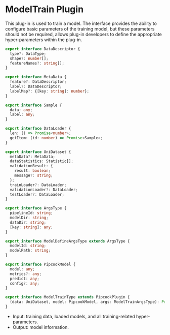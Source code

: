 # ModelTrain Plugin

This plug-in is used to train a model. The interface provides the ability to configure basic parameters of the training model, but these parameters should not be required, allows plug-in developers to define the appropriate hyper-parameters within the plug-in.

```ts
export interface DataDescriptor {
  type?: DataType;
  shape?: number[];
  featureNames?: string[];
}

export interface MetaData {
  feature?: DataDescriptor;
  label?: DataDescriptor;
  labelMap?: {[key: string]: number};
}

export interface Sample {
  data: any;
  label: any;
}

export interface DataLoader {
  len: () => Promise<number>;
  getItem: (id: number) => Promise<Sample>;
}

export interface UniDataset {
  metaData?: MetaData;
  dataStatistics: Statistic[];
  validationResult: {
    result: boolean;
    message?: string;
  };
  trainLoader?: DataLoader;
  validationLoader?: DataLoader;
  testLoader?: DataLoader;
}

export interface ArgsType {
  pipelineId: string;
  modelDir: string;
  dataDir: string;
  [key: string]: any;
}

export interface ModelDefineArgsType extends ArgsType {
  modelId: string;
  modelPath: string;
}

export interface PipcookModel {
  model: any;
  metrics?: any;
  predict: any;
  config?: any;
}

export interface ModelTrainType extends PipcookPlugin {
  (data: UniDataset, model: PipcookModel, args: ModelTrainArgsType): Promise<PipcookModel>;
}
```

- Input: training data, loaded models, and all training-related hyper-parameters.
- Output: model information.
